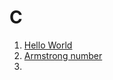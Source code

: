 # C
1. [Hello World](1_Hello%20World/readme.md)
2. [Armstrong number](2_Armstrong%20Number/readme.md)
3. 